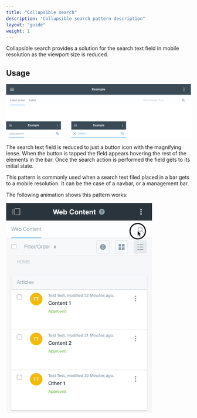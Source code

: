 ```yaml
---
title: "Collapsible search"
description: "Collapsible search pattern description"
layout: "guide"
weight: 1
---
```


Collapsible search provides a solution for the search text field in mobile resolution as the viewport size is reduced.

## Usage

![search collapse image with desktop and mobile examples](../../../images/searchCollapse.png)

The search text field is reduced to just a button icon with the magnifying lense. When the button is tapped the field appears hovering the rest of the elements in the bar. Once the search action is performed the field gets to its initial state.

This pattern is commonly used when a search text filed placed in a bar gets to a mobile resolution. It can be the case of a navbar, or a management bar.

The following animation shows this pattern works:

![collapse search animation in mobile to show a use case](../../../images/searchCollapseExample.gif)

